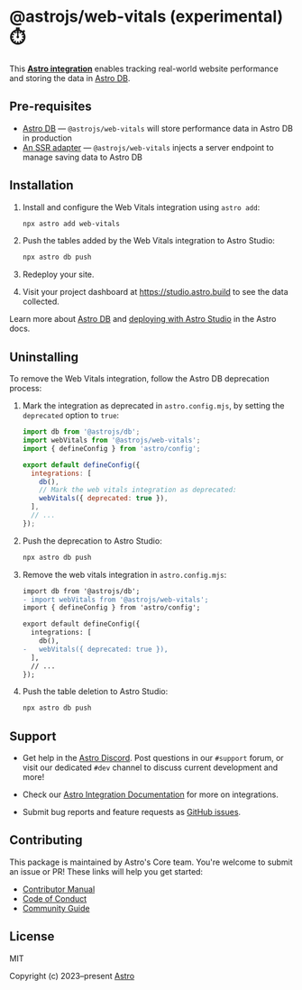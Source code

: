 # @astrojs/web-vitals (experimental) ⏱️

This **[Astro integration][astro-integration]** enables tracking real-world website performance and storing the data in [Astro DB][db].

## Pre-requisites

- [Astro DB](https://astro.build/db) — `@astrojs/web-vitals` will store performance data in Astro DB in production
- [An SSR adapter](https://docs.astro.build/en/guides/server-side-rendering/) — `@astrojs/web-vitals` injects a server endpoint to manage saving data to Astro DB

## Installation

1. Install and configure the Web Vitals integration using `astro add`:

   ```sh
   npx astro add web-vitals
   ```

2. Push the tables added by the Web Vitals integration to Astro Studio:

   ```sh
   npx astro db push
   ```

3. Redeploy your site.

4. Visit your project dashboard at https://studio.astro.build to see the data collected.

Learn more about [Astro DB](https://docs.astro.build/en/guides/astro-db/) and [deploying with Astro Studio](https://docs.astro.build/en/guides/astro-db/#astro-studio) in the Astro docs.

## Uninstalling

To remove the Web Vitals integration, follow the Astro DB deprecation process:

1. Mark the integration as deprecated in `astro.config.mjs`, by setting the `deprecated` option to `true`:

   ```js
   import db from '@astrojs/db';
   import webVitals from '@astrojs/web-vitals';
   import { defineConfig } from 'astro/config';

   export default defineConfig({
     integrations: [
       db(),
       // Mark the web vitals integration as deprecated:
       webVitals({ deprecated: true }),
     ],
     // ...
   });
   ```

2. Push the deprecation to Astro Studio:

   ```sh
   npx astro db push
   ```

3. Remove the web vitals integration in `astro.config.mjs`:

   ```diff
   import db from '@astrojs/db';
   - import webVitals from '@astrojs/web-vitals';
   import { defineConfig } from 'astro/config';

   export default defineConfig({
     integrations: [
       db(),
   -   webVitals({ deprecated: true }),
     ],
     // ...
   });
   ```

4. Push the table deletion to Astro Studio:

   ```sh
   npx astro db push
   ```

## Support

- Get help in the [Astro Discord][discord]. Post questions in our `#support` forum, or visit our dedicated `#dev` channel to discuss current development and more!

- Check our [Astro Integration Documentation][astro-integration] for more on integrations.

- Submit bug reports and feature requests as [GitHub issues][issues].

## Contributing

This package is maintained by Astro's Core team. You're welcome to submit an issue or PR! These links will help you get started:

- [Contributor Manual][contributing]
- [Code of Conduct][coc]
- [Community Guide][community]

## License

MIT

Copyright (c) 2023–present [Astro][astro]

[astro]: https://astro.build/
[db]: https://astro.build/db/
[contributing]: https://github.com/withastro/astro/blob/main/CONTRIBUTING.md
[coc]: https://github.com/withastro/.github/blob/main/CODE_OF_CONDUCT.md
[community]: https://github.com/withastro/.github/blob/main/COMMUNITY_GUIDE.md
[discord]: https://astro.build/chat/
[issues]: https://github.com/withastro/astro/issues
[astro-integration]: https://docs.astro.build/en/guides/integrations-guide/
